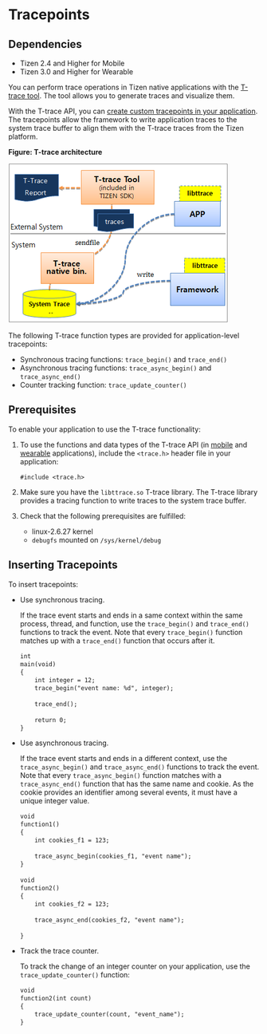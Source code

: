 # Tracepoints
## Dependencies
- Tizen 2.4 and Higher for Mobile
- Tizen 3.0 and Higher for Wearable

You can perform trace operations in Tizen native applications with the [T-trace tool](../../../../org.tizen.studio/html/native_tools/t_trace_n.htm). The tool allows you to generate traces and visualize them.

With the T-trace API, you can [create custom tracepoints in your application](#insert). The tracepoints allow the framework to write application traces to the system trace buffer to align them with the T-trace traces from the Tizen platform.

**Figure: T-trace architecture**

![T-trace architecture](./media/trace.png)

The following T-trace function types are provided for application-level tracepoints:

- Synchronous tracing functions: `trace_begin()` and `trace_end()`
- Asynchronous tracing functions: `trace_async_begin()` and `trace_async_end()`
- Counter tracking function: `trace_update_counter()`

## Prerequisites

To enable your application to use the T-trace functionality:

1. To use the functions and data types of the T-trace API (in [mobile](../../../../org.tizen.native.mobile.apireference/group__CAPI__SYSTEM__TRACE__MODULE.html) and [wearable](../../../../org.tizen.native.wearable.apireference/group__CAPI__SYSTEM__TRACE__MODULE.html) applications), include the `<trace.h>` header file in your application:

    ```
    #include <trace.h>
    ```

2. Make sure you have the `libttrace.so` T-trace library. The T-trace library provides a tracing function to write traces to the system trace buffer.
3. Check that the following prerequisites are fulfilled:
   - linux-2.6.27 kernel
   - `debugfs` mounted on `/sys/kernel/debug`

## Inserting Tracepoints

To insert tracepoints:

- Use synchronous tracing.

  If the trace event starts and ends in a same context within the same process, thread, and function, use the `trace_begin()` and `trace_end()` functions to track the event. Note that every `trace_begin()` function matches up with a `trace_end()` function that occurs after it.

  ```
  int
  main(void)
  {
      int integer = 12;
      trace_begin("event name: %d", integer);

      trace_end();

      return 0;
  }
  ```

- Use asynchronous tracing.

  If the trace event starts and ends in a different context, use the `trace_async_begin()` and `trace_async_end()` functions to track the event. Note that every `trace_async_begin()` function matches with a `trace_async_end()` function that has the same name and cookie. As the cookie provides an identifier among several events, it must have a unique integer value.

  ```
  void
  function1()
  {
      int cookies_f1 = 123;

      trace_async_begin(cookies_f1, "event name");
  }

  void
  function2()
  {
      int cookies_f2 = 123;

      trace_async_end(cookies_f2, "event name");

  }
  ```

- Track the trace counter.

  To track the change of an integer counter on your application, use the `trace_update_counter()` function:

  ```
  void
  function2(int count)
  {
      trace_update_counter(count, "event_name");
  }
  ```